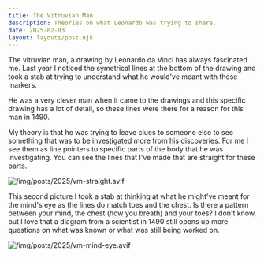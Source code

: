 ```yaml
---
title: The Vitruvian Man
description: Theories on what Leonardo was trying to share.
date: 2025-02-03
layout: layouts/post.njk
---
```


The vitruvian man, a drawing by Leonardo da Vinci has always fascinated me. Last year I noticed the symetrical lines at the bottom of the drawing and took a stab at trying to understand what he would've meant with these markers.

He was a very clever man when it came to the drawings and this specific drawing has a lot of detail, so these lines were there for a reason for this man in 1490.

My theory is that he was trying to leave clues to someone else to see something that was to be investigated more from his discoveries. For me I see them as line pointers to specific parts of the body that he was investigating. You can see the lines that I've made that are straight for these parts.

![/img/posts/2025/vm-straight.avif](/img/posts/2025/vm-straight.avif)

This second picture I took a stab at thinking at what he might've meant for the mind's eye as the lines do match toes and the chest. Is there a pattern between your mind, the chest (how you breath) and your toes? I don't know, but I love that a diagram from a scientist in 1490 still opens up more questions on what was known or what was still being worked on.

![/img/posts/2025/vm-mind-eye.avif](/img/posts/2025/vm-mind-eye.avif)
